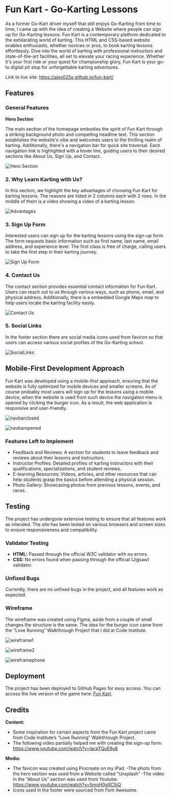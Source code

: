 # Fun Kart - Go-Karting Lessons

As a former Go-Kart driver myself that still enjoys Go-Karting from time to time, I came up with the idea of creating a Website where people can sign up for Go-Karting lessons. Fun Kart is a contemporary platform dedicated to the exhilarating world of karting. This HTML and CSS-based website enables enthusiasts, whether novices or pros, to book karting lessons effortlessly. Dive into the world of karting with professional instructors and state-of-the-art facilities, all set to elevate your racing experience. Whether it's your first ride or your quest for championship glory, Fun Kart is your go-to digital pit stop for unforgettable karting adventures.

Link to live site: https://alex025x.github.io/fun-kart/


## Features

### General Features

**Hero Section**

The main section of the homepage embodies the spirit of Fun Kart through a striking background photo and compelling headline text. This section establishes the website's vibe and welcomes users to the thrilling realm of karting. Additionally, there's a navigation bar for quick site traversal. Each navigation link is highlighted with a hover line, guiding users to their desired sections like About Us, Sign Up, and Contact.

![Hero Section](./assets/readme-images/start-page.png)


### 2. Why Learn Karting with Us?

In this section, we highlight the key advantages of choosing Fun Kart for karting lessons. The reasons are listed in 2 columns each with 2 rows. In the middle of them is a video showing a video of a karting lesson.

![Advantages](./assets/readme-images/about-us.png)



### 3. Sign Up Form

Interested users can sign up for the karting lessons using the sign-up form. The form requests basic information such as first name, last name, email address, and experience level. The first class is free of charge, calling users to take the first step in their karting journey.

![Sign Up Form](./assets/readme-images/sign-up.png)

### 4. Contact Us

The contact section provides essential contact information for Fun Kart. Users can reach out to us through various ways, such as phone, email, and physical address. Additionally, there is a embedded Google Maps map to help users locate the karting facility easily.

![Contact Us](./assets/readme-images/contact-section.png)

### 5. Social Links

In the footer section there are social media icons used from favicon so that users can access various social profiles of the Go-Karting school.

![SocialLinks](./assets/readme-images/footer-section.png)


## Mobile-First Development Approach 

Fun Kart was developed using a mobile-first approach, ensuring that the website is fully optimized for mobile devices and smaller screens. As of course probably most users will sign up for the lessons using a mobile device, when the website is used from such device the navigation menu is opened by clicking the burger icon. As a result, the web application is responsive and user-friendly.


![navbarclosed](./assets/readme-images/navbar-phone-closed.png)

![navbaropened](./assets/readme-images/navbar-phone-opened.png)


### Features Left to Implement

- Feedback and Reviews: A section for students to leave feedback and reviews about their lessons and instructors.
- Instructor Profiles: Detailed profiles of karting instructors with their qualifications, specializations, and student reviews.
- E-learning Resources: Videos, articles, and other resources that can help students grasp the basics before attending a physical session.
- Photo Gallery: Showcasing photos from previous lessons, events, and races.

## Testing

The project has undergone extensive testing to ensure that all features work as intended. The site has been tested on various browsers and screen sizes to ensure responsiveness and compatibility.

### Validator Testing

- **HTML:** Passed through the official W3C validator with no errors.
- **CSS:** No errors found when passing through the official (Jigsaw) validator.

### Unfixed Bugs

Currently, there are no unfixed bugs in the project, and all features work as expected.

### Wireframe

The wireframe was created using Figma, aside from a couple of small changes the structure is the same. The idea for the burger icon came from the “Love Running” Walkthrough Project that I did at Code Institute. 

![wireframe1](./assets/readme-images/wireframe-part1.png)

![wireframe2](./assets/readme-images/wireframe-part2.png)

![wireframephone](./assets/readme-images/phone-wireframe.png)

## Deployment

The project has been deployed to GitHub Pages for easy access. You can access the live version of the game here: [Fun Kart](https://alex025x.github.io/fun-kart/).

## Credits

**Content:**

- Some inspiration for certain aspects from the Fun Kart project came from Code Institute’s “Love Running” Walkthrough Project.
- The following video partially helped me with creating the sign-up form: https://www.youtube.com/watch?v=lacpTQuE9u8

**Media:**

- The favicon was created using Procreate on my iPad.
-The photo from the hero section was used from a Website called “Unsplash”
-The video in the “About Us” section was used from Youtube:
https://www.youtube.com/watch?v=5moH0gXC5iQ
- Icons used in the footer were sourced from Font Awesome.
